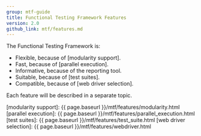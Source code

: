 ```yaml
---
group: mtf-guide
title: Functional Testing Framework Features
version: 2.0
github_link: mtf/features.md
---
```


The Functional Testing Framework is:

- Flexible, because of [modularity support].
- Fast, because of [parallel execution].
- Informative, because of the reporting tool.
- Suitable, because of [test suites].
- Compatible, because of [web driver selection].

Each feature will be described in a separate topic.

<!-- LINK DEFINITIONS -->

[modularity support]: {{ page.baseurl }}/mtf/features/modularity.html
[parallel execution]: {{ page.baseurl }}/mtf/features/parallel_execution.html
[test suites]: {{ page.baseurl }}/mtf/features/test_suite.html
[web driver selection]: {{ page.baseurl }}/mtf/features/webdriver.html
